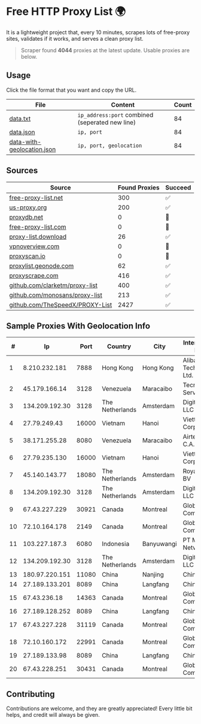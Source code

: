 
# Free HTTP Proxy List 🌍

It is a lightweight project that, every 10 minutes, scrapes lots of free-proxy sites, validates if it works, and serves a clean proxy list.


> Scraper found **4044** proxies at the latest update. Usable proxies are below.

## Usage

Click the file format that you want and copy the URL.


|File|Content|Count|
|----|-------|-----|
|[data.txt](https://raw.githubusercontent.com/themiralay/Proxy-List-World/master/data.txt)|`ip_address:port` combined (seperated new line)|84|
|[data.json](https://raw.githubusercontent.com/themiralay/Proxy-List-World/master/data.json)|`ip, port`|84|
|[data-with-geolocation.json](https://raw.githubusercontent.com/themiralay/Proxy-List-World/master/data-with-geolocation.json)|`ip, port, geolocation`|84|

## Sources

|Source|Found Proxies|Succeed|
|------|-------------|-------|
|[free-proxy-list.net](https://free-proxy-list.net)|300|✅|
|[us-proxy.org](https://www.us-proxy.org)|200|✅|
|[proxydb.net](http://proxydb.net)|0|🚫|
|[free-proxy-list.com](https://free-proxy-list.com/?page=&port=&type%5B%5D=http&type%5B%5D=https&up_time=0&search=Search)|0|🚫|
|[proxy-list.download](https://www.proxy-list.download/HTTP)|26|✅|
|[vpnoverview.com](https://vpnoverview.com/privacy/anonymous-browsing/free-proxy-servers)|0|🚫|
|[proxyscan.io](https://www.proxyscan.io)|0|🚫|
|[proxylist.geonode.com](https://proxylist.geonode.com/api/proxy-list?limit=300&page=1&sort_by=lastChecked&sort_type=desc&protocols=http,https)|62|✅|
|[proxyscrape.com](https://api.proxyscrape.com/v2/?request=displayproxies&protocol=http&timeout=10000&country=all&ssl=all&anonymity=all)|416|✅|
|[github.com/clarketm/proxy-list](https://raw.githubusercontent.com/clarketm/proxy-list/master/proxy-list-raw.txt)|400|✅|
|[github.com/monosans/proxy-list](https://raw.githubusercontent.com/monosans/proxy-list/main/proxies/http.txt)|213|✅|
|[github.com/TheSpeedX/PROXY-List](https://raw.githubusercontent.com/TheSpeedX/PROXY-List/master/http.txt)|2427|✅|


## Sample Proxies With Geolocation Info

|#|Ip|Port|Country|City|Internet Service Provider|
|-|--|----|-------|----|-------------------------|
|1|8.210.232.181|7888|Hong Kong|Hong Kong|Alibaba (US) Technology Co., Ltd.|
|2|45.179.166.14|3128|Venezuela|Maracaibo|Tecnoven Services CA|
|3|134.209.192.30|3128|The Netherlands|Amsterdam|DigitalOcean, LLC|
|4|27.79.249.43|16000|Vietnam|Hanoi|Viettel Corporation|
|5|38.171.255.28|8080|Venezuela|Maracaibo|Airtek Solutions C.A.|
|6|27.79.235.130|16000|Vietnam|Hanoi|Viettel Corporation|
|7|45.140.143.77|18080|The Netherlands|Amsterdam|RoyaleHosting BV|
|8|134.209.192.30|3128|The Netherlands|Amsterdam|DigitalOcean, LLC|
|9|67.43.227.229|30921|Canada|Montreal|GloboTech Communications|
|10|72.10.164.178|2149|Canada|Montreal|GloboTech Communications|
|11|103.227.187.3|6080|Indonesia|Banyuwangi|PT Master Star Network|
|12|134.209.192.30|3128|The Netherlands|Amsterdam|DigitalOcean, LLC|
|13|180.97.220.151|11080|China|Nanjing|Chinanet|
|14|27.189.133.201|8089|China|Langfang|Chinanet|
|15|67.43.236.18|14363|Canada|Montreal|GloboTech Communications|
|16|27.189.128.252|8089|China|Langfang|Chinanet|
|17|67.43.227.228|31119|Canada|Montreal|GloboTech Communications|
|18|72.10.160.172|22991|Canada|Montreal|GloboTech Communications|
|19|27.189.133.98|8089|China|Langfang|Chinanet|
|20|67.43.228.251|30431|Canada|Montreal|GloboTech Communications|



## Contributing

Contributions are welcome, and they are greatly appreciated! Every
little bit helps, and credit will always be given.

